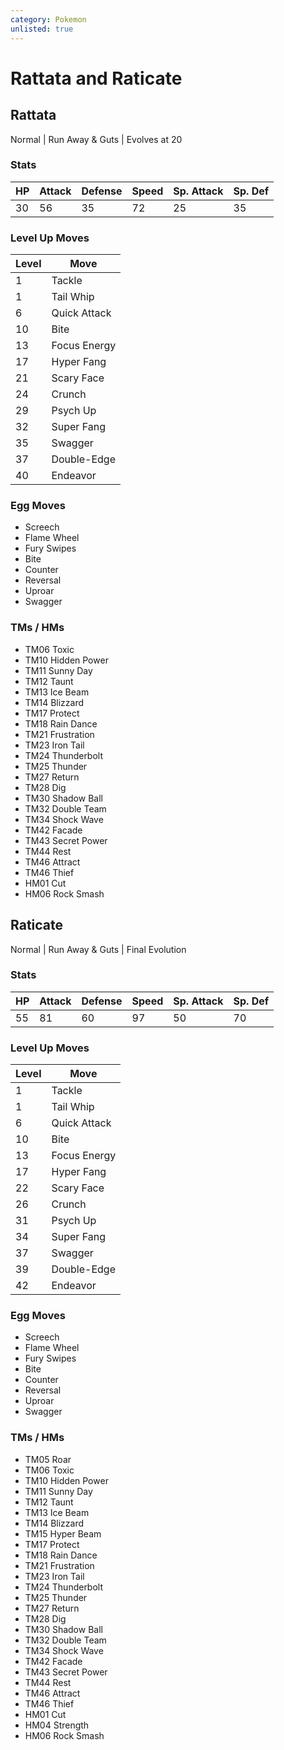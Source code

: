 ```yaml
---
category: Pokemon
unlisted: true
---
```

# Rattata and Raticate

## Rattata
Normal | Run Away & Guts | Evolves at 20

### Stats
| HP | Attack | Defense | Speed | Sp. Attack | Sp. Def |
|---|---|---|---|---|---|
| 30 | 56 | 35 | 72 | 25 | 35 |

### Level Up Moves
| Level | Move |
|---|---|
| 1 | Tackle |
| 1 | Tail Whip |
| 6 | Quick Attack |
| 10 | Bite |
| 13 | Focus Energy |
| 17 | Hyper Fang |
| 21 | Scary Face |
| 24 | Crunch |
| 29 | Psych Up |
| 32 | Super Fang |
| 35 | Swagger |
| 37 | Double-Edge |
| 40 | Endeavor |

### Egg Moves
 - Screech
 - Flame Wheel
 - Fury Swipes
 - Bite
 - Counter
 - Reversal
 - Uproar
 - Swagger

### TMs / HMs
 - TM06 Toxic
 - TM10 Hidden Power
 - TM11 Sunny Day
 - TM12 Taunt
 - TM13 Ice Beam
 - TM14 Blizzard
 - TM17 Protect
 - TM18 Rain Dance
 - TM21 Frustration
 - TM23 Iron Tail
 - TM24 Thunderbolt
 - TM25 Thunder
 - TM27 Return
 - TM28 Dig
 - TM30 Shadow Ball
 - TM32 Double Team
 - TM34 Shock Wave
 - TM42 Facade
 - TM43 Secret Power
 - TM44 Rest
 - TM46 Attract
 - TM46 Thief
 - HM01 Cut
 - HM06 Rock Smash

## Raticate
Normal | Run Away & Guts | Final Evolution

### Stats
| HP | Attack | Defense | Speed | Sp. Attack | Sp. Def |
|---|---|---|---|---|---|
| 55 | 81 | 60 | 97 | 50 | 70 |

### Level Up Moves
| Level | Move |
|---|---|
| 1 | Tackle |
| 1 | Tail Whip |
| 6 | Quick Attack |
| 10 | Bite |
| 13 | Focus Energy |
| 17 | Hyper Fang |
| 22 | Scary Face |
| 26 | Crunch |
| 31 | Psych Up |
| 34 | Super Fang |
| 37 | Swagger |
| 39 | Double-Edge |
| 42 | Endeavor |

### Egg Moves
 - Screech
 - Flame Wheel
 - Fury Swipes
 - Bite
 - Counter
 - Reversal
 - Uproar
 - Swagger

### TMs / HMs
 - TM05 Roar
 - TM06 Toxic
 - TM10 Hidden Power
 - TM11 Sunny Day
 - TM12 Taunt
 - TM13 Ice Beam
 - TM14 Blizzard
 - TM15 Hyper Beam
 - TM17 Protect
 - TM18 Rain Dance
 - TM21 Frustration
 - TM23 Iron Tail
 - TM24 Thunderbolt
 - TM25 Thunder
 - TM27 Return
 - TM28 Dig
 - TM30 Shadow Ball
 - TM32 Double Team
 - TM34 Shock Wave
 - TM42 Facade
 - TM43 Secret Power
 - TM44 Rest
 - TM46 Attract
 - TM46 Thief
 - HM01 Cut
 - HM04 Strength
 - HM06 Rock Smash